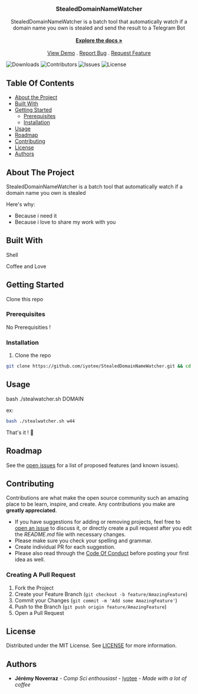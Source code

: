 
<p align="center">

  <h3 align="center">StealedDomainNameWatcher</h3>

  <p align="center">
    StealedDomainNameWatcher is a batch tool that automatically watch if a domain name you own is stealed and send the result to a Telegram Bot
    <br/>
    <br/>
    <a href="https://github.com/Iyotee/StealedDomainNameWatcher"><strong>Explore the docs »</strong></a>
    <br/>
    <br/>
    <a href="https://github.com/Iyotee/StealedDomainNameWatcher">View Demo</a>
    .
    <a href="https://github.com/Iyotee/StealedDomainNameWatcher/issues">Report Bug</a>
    .
    <a href="https://github.com/Iyotee/StealedDomainNameWatcher/issues">Request Feature</a>
  </p>
</p>

![Downloads](https://img.shields.io/github/downloads/Iyotee/StealedDomainNameWatcher/total) ![Contributors](https://img.shields.io/github/contributors/Iyotee/StealedDomainNameWatcher?color=dark-green) ![Issues](https://img.shields.io/github/issues/Iyotee/StealedDomainNameWatcher) ![License](https://img.shields.io/github/license/Iyotee/up)


## Table Of Contents

* [About the Project](#about-the-project)
* [Built With](#built-with)
* [Getting Started](#getting-started)
  * [Prerequisites](#prerequisites)
  * [Installation](#installation)
* [Usage](#usage)
* [Roadmap](#roadmap)
* [Contributing](#contributing)
* [License](#license)
* [Authors](#authors)


## About The Project


StealedDomainNameWatcher is a batch tool that automatically watch if a domain name you own is stealed


Here's why:

* Because i need it
* Because i love to share my work with you


## Built With

Shell

Coffee and Love

## Getting Started

Clone this repo

### Prerequisites

No Prerequisities !


### Installation


1. Clone the repo

```sh
git clone https://github.com/iyotee/StealedDomainNameWatcher.git && cd StealedDomainNameWatcher
```



## Usage
bash ./stealwatcher.sh DOMAIN

ex:

```sh
bash ./stealwatcher.sh w44
```

That's it ! 🎊


## Roadmap

See the [open issues](https://github.com/Iyotee/StealedDomainNameWatcher/issues) for a list of proposed features (and known issues).

## Contributing

Contributions are what make the open source community such an amazing place to be learn, inspire, and create. Any contributions you make are **greatly appreciated**.
* If you have suggestions for adding or removing projects, feel free to [open an issue](https://github.com/Iyotee/StealedDomainNameWatcher/issues/new) to discuss it, or directly create a pull request after you edit the *README.md* file with necessary changes.
* Please make sure you check your spelling and grammar.
* Create individual PR for each suggestion.
* Please also read through the [Code Of Conduct](https://github.com/Iyotee/StealedDomainNameWatcher/blob/main/CODE_OF_CONDUCT.md) before posting your first idea as well.

### Creating A Pull Request

1. Fork the Project
2. Create your Feature Branch (`git checkout -b feature/AmazingFeature`)
3. Commit your Changes (`git commit -m 'Add some AmazingFeature'`)
4. Push to the Branch (`git push origin feature/AmazingFeature`)
5. Open a Pull Request

## License

Distributed under the MIT License. See [LICENSE](https://github.com/Iyotee/StealedDomainNameWatcher/blob/main/LICENSE.md) for more information.

## Authors

* **Jérémy Noverraz** - *Comp Sci enthousiast* - [Iyotee](https://github.com/iyotee/) - *Made with a lot of coffee*
